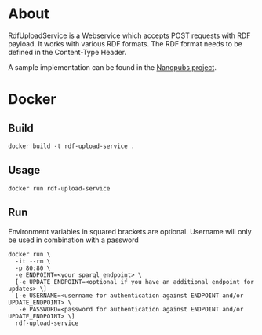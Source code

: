 # About
RdfUploadService is a Webservice which accepts POST requests with RDF payload. It works with various RDF formats. The RDF format needs to be defined in the Content-Type Header.

A sample implementation can be found in the [Nanopubs project](https://github.com/tkuhn/nanopub-server/blob/e1355e9e3dca06f41f322cf1f7b498309cd2930f/src/main/java/ch/tkuhn/nanopub/server/NanopubDb.java#L228-L231).

# Docker
## Build
```
docker build -t rdf-upload-service .
```
## Usage
```
docker run rdf-upload-service
```
## Run
Environment variables in squared brackets are optional. Username will only be used in combination with a password
```
docker run \
  -it --rm \
  -p 80:80 \
  -e ENDPOINT=<your sparql endpoint> \
  [-e UPDATE_ENDPOINT=<optional if you have an additional endpoint for updates> \]
  [-e USERNAME=<username for authentication against ENDPOINT and/or UPDATE_ENDPOINT> \
   -e PASSWORD=<password for authentication against ENDPOINT and/or UPDATE_ENDPOINT> \]
  rdf-upload-service 
```
